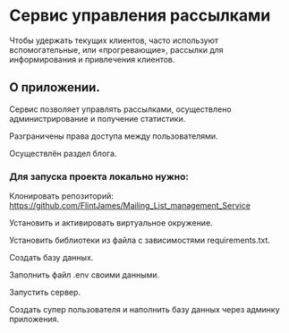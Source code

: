 # Сервис управления рассылками

Чтобы удержать текущих клиентов, часто используют вспомогательные, или «прогревающие», рассылки для информирования и привлечения клиентов.

## О приложении.

Сервис позволяет управлять рассылками, осуществлено администрирование и получение статистики.

Разграничены права доступа между пользователями.

Осуществлён раздел блога.

### Для запуска проекта локально нужно:

Клонировать репозиторий: https://github.com/FlintJames/Mailing_List_management_Service

Установить и активировать виртуальное окружение.

Установить библиотеки из файла с зависимостями requirements.txt.

Создать базу данных.

Заполнить файл .env своими данными.

Запустить сервер.

Создать супер пользователя и наполнить базу данных через админку приложения.
